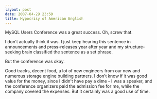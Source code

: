 ```yaml
---
layout: post
date: 2007-04-29 23:59
title: Hypocrisy of American English
---
```


MySQL Users Conference was a great success.
Oh, screw that.

I don't actually think it was. I just keep hearing this sentence in
announcements and press-releases year after year and my structure-seeking
brain classified the sentence as a set phrase.

But the conference was okay.

Good tracks, decent food, a lot of new engineers from our new and numerous
storage engine building partners. I don't know if it was good value for the
money, since I didn't have pay a dime - I was a speaker, and the conference
organizers paid the admission fee for me, while the company covered the
expenses. But it certainly was a good use of time.
